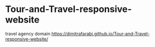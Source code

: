 # Tour-and-Travel-responsive-website
travel agency
domain https://dimitrafarabi.github.io/Tour-and-Travel-responsive-website/
